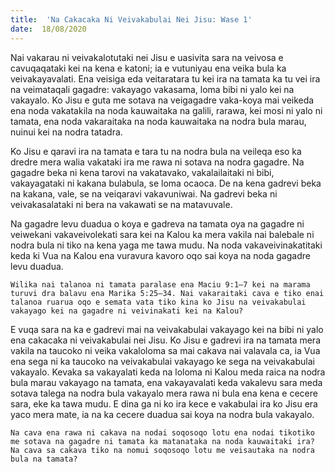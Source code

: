 ```yaml
---
title:  'Na Cakacaka Ni Veivakabulai Nei Jisu: Wase 1'
date:  18/08/2020
---
```


Nai vakarau ni veivakalotutaki nei Jisu e uasivita sara na veivosa e cavuqaqataki kei na kena e katoni; ia e vutuniyau ena veika bula ka veivakayavalati. Ena veisiga eda veitaratara tu kei ira na tamata ka tu vei ira na veimataqali gagadre: vakayago vakasama, loma bibi ni yalo kei na vakayalo. Ko Jisu e guta me sotava na veigagadre vaka-koya mai veikeda ena noda vakatakila na noda kauwaitaka na galili, rarawa, kei mosi ni yalo ni tamata, ena noda vakaraitaka na noda kauwaitaka na nodra bula marau, nuinui kei na nodra tatadra.

Ko Jisu e qaravi ira na tamata e tara tu na nodra bula na veileqa eso ka dredre mera walia vakataki ira me rawa ni sotava na nodra gagadre. Na gagadre beka ni kena tarovi na vakatavako, vakalailaitaki ni bibi, vakayagataki ni kakana bulabula, se loma ocaoca. De na kena gadrevi beka na kakana, vale, se na veiqaravi vakavuniwai. Na gadrevi beka ni veivakasalataki ni bera na vakawati se na matavuvale.

Na gagadre levu duadua o koya e gadreva na tamata oya na gagadre ni veiwekani vakaveivolekati sara kei na Kalou ka mera vakila nai balebale ni nodra bula ni tiko na kena yaga me tawa mudu. Na noda vakaveivinakatitaki keda ki Vua na Kalou ena vuravura kavoro oqo sai koya na noda gagadre levu duadua.

`Wilika nai talanoa ni tamata paralase ena Maciu 9:1–7 kei na marama turuvi dra balavu ena Marika 5:25–34. Nai vakaraitaki cava e tiko enai talanoa ruarua oqo e semata vata tiko kina ko Jisu na veivakabulai vakayago kei na gagadre ni veivinakati kei na Kalou?`

E vuqa sara na ka e gadrevi mai na veivakabulai vakayago kei na bibi ni yalo ena cakacaka ni veivakabulai nei Jisu. Ko Jisu e gadrevi ira na tamata mera vakila na taucoko ni veika vakaloloma sa mai cakava nai valavala ca, ia Vua ena sega ni ka taucoko na veivakabulai vakayago ke sega na veivakabulai vakayalo. Kevaka sa vakayalati keda na loloma ni Kalou meda raica na nodra bula marau vakayago na tamata, ena vakayavalati keda vakalevu sara meda sotava talega na nodra bula vakayalo mera rawa ni bula ena kena e cecere sara, eke ka tawa mudu. E dina ga ni ko ira kece e vakabulai ira ko Jisu era yaco mera mate, ia na ka cecere duadua sai koya na nodra bula vakayalo.

`Na cava ena rawa ni cakava na nodai soqosoqo lotu ena nodai tikotiko me sotava na gagadre ni tamata ka matanataka na noda kauwaitaki ira? Na cava sa cakava tiko na nomui soqosoqo lotu me veisautaka na nodra bula na tamata?`